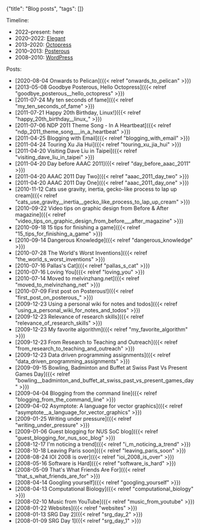 {"title": "Blog posts", "tags": []}

Timeline:
* 2022–present: here
* 2020–2022: [Elegant](https://elegant.oncrashreboot.com/)
* 2013–2020: [Octopress](http://octopress.org/)
* 2010–2013: [Posterous](https://en.wikipedia.org/wiki/Posterous)
* 2008–2010: [WordPress](https://wordpress.com/)

Posts:
* [2020-08-04 Onwards to Pelican]({{< relref "onwards_to_pelican" >}})
* [2013-05-08 Goodbye Posterous, Hello Octopress]({{< relref "goodbye_posterous__hello_octopress" >}})
* [2011-07-24 My ten seconds of fame]({{< relref "my_ten_seconds_of_fame" >}})
* [2011-07-21 Happy 20th Birthday, Linux!]({{< relref "happy_20th_birthday__linux_" >}})
* [2011-07-06 NDP 2011 Theme Song - In A Heartbeat]({{< relref "ndp_2011_theme_song___in_a_heartbeat" >}})
* [2011-04-25 Blogging with Email]({{< relref "blogging_with_email" >}})
* [2011-04-24 Touring Xu Jia Hui]({{< relref "touring_xu_jia_hui" >}})
* [2011-04-20 Visiting Dave Liu in Taipei]({{< relref "visiting_dave_liu_in_taipei" >}})
* [2011-04-20 Day before AAAC 2011]({{< relref "day_before_aaac_2011" >}})
* [2011-04-20 AAAC 2011 Day Two]({{< relref "aaac_2011_day_two" >}})
* [2011-04-20 AAAC 2011 Day One]({{< relref "aaac_2011_day_one" >}})
* [2010-11-12 Cats use gravity, inertia, gecko-like process to lap up cream]({{< relref "cats_use_gravity__inertia__gecko_like_process_to_lap_up_cream" >}})
* [2010-09-22 Video tips on graphic design from Before & After magazine]({{< relref "video_tips_on_graphic_design_from_before___after_magazine" >}})
* [2010-09-18 15 tips for finishing a game]({{< relref "15_tips_for_finishing_a_game" >}})
* [2010-09-14 Dangerous Knowledge]({{< relref "dangerous_knowledge" >}})
* [2010-07-28 The World's Worst Inventions]({{< relref "the_world_s_worst_inventions" >}})
* [2010-07-16 Pallas's Cat]({{< relref "pallas_s_cat" >}})
* [2010-07-16 Loving You]({{< relref "loving_you" >}})
* [2010-07-14 Moved to melvinzhang.net]({{< relref "moved_to_melvinzhang_net" >}})
* [2010-07-09 First post on Posterous!]({{< relref "first_post_on_posterous_" >}})
* [2009-12-23 Using a personal wiki for notes and todos]({{< relref "using_a_personal_wiki_for_notes_and_todos" >}})
* [2009-12-23 Relevance of research skills]({{< relref "relevance_of_research_skills" >}})
* [2009-12-23 My favorite algorithm]({{< relref "my_favorite_algorithm" >}})
* [2009-12-23 From Research to Teaching and Outreach]({{< relref "from_research_to_teaching_and_outreach" >}})
* [2009-12-23 Data driven programming assignments]({{< relref "data_driven_programming_assignments" >}})
* [2009-09-15 Bowling, Badminton and Buffet at Swiss Past Vs Present Games Day]({{< relref "bowling__badminton_and_buffet_at_swiss_past_vs_present_games_day" >}})
* [2009-04-04 Blogging from the command line]({{< relref "blogging_from_the_command_line" >}})
* [2009-04-02 Asymptote: A language for vector graphics]({{< relref "asymptote__a_language_for_vector_graphics" >}})
* [2009-01-25 Writing under pressure]({{< relref "writing_under_pressure" >}})
* [2009-01-06 Guest blogging for NUS SoC blog]({{< relref "guest_blogging_for_nus_soc_blog" >}})
* [2008-12-17 I'm noticing a trend]({{< relref "i_m_noticing_a_trend" >}})
* [2008-10-18 Leaving Paris soon]({{< relref "leaving_paris_soon" >}})
* [2008-08-24 IOI 2008 is over]({{< relref "ioi_2008_is_over" >}})
* [2008-05-16 Software is Hard]({{< relref "software_is_hard" >}})
* [2008-05-09 That's What Friends Are For]({{< relref "that_s_what_friends_are_for" >}})
* [2008-04-14 Googling yourself]({{< relref "googling_yourself" >}})
* [2008-04-13 Computational Biology]({{< relref "computational_biology" >}})
* [2008-02-10 Music from YouTube]({{< relref "music_from_youtube" >}})
* [2008-01-22 Websites]({{< relref "websites" >}})
* [2008-01-13 SRG Day 2]({{< relref "srg_day_2" >}})
* [2008-01-09 SRG Day 1]({{< relref "srg_day_1" >}})
